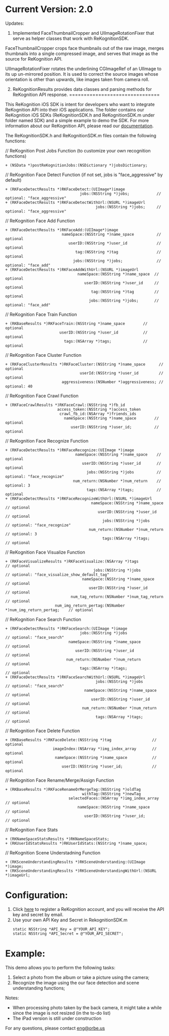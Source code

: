 Current Version: 2.0
===============================
Updates:
1. Implemented FaceThumbnailCropper and UIImageRotationFixer that serve as helper classes that work with ReKognitionSDK.

FaceThumbnailCropper crops face thumbnails out of the raw image, merges thumbnails into a single compressed image, and serves that image as the source for ReKognition API.

UIImageRotationFixer rotates the underlining CGImageRef of an UIImage to its up un-mirrored position. It is used to correct the source images whose orientation is other than upwards, like images taken from camera roll.

2. ReKognitionResults provides data classes and parsing methods for ReKognition API response.
===============================

This ReKognition iOS SDK is intent for developers who want to integrate ReKognition API into their 
iOS applications. The folder contains our ReKognition iOS SDKs (ReKognitionSDK.h and ReKognitionSDK.m under folder named SDK) and 
a simple example to demo the SDK. For more information about our ReKognition API, please read our 
<a href="http://v2.rekognition.com/developer/docs">documentation</a>.

The ReKognitionSDK.h and ReKognitionSDK.m files contain the following functions:

// ReKognition Post Jobs Function (to customize your own recognition functions)
<pre><code>+ (NSData *)postReKognitionJobs:(NSDictionary *)jobsDictionary;
</code></pre>

// ReKognition Face Detect Function (if not set, jobs is "face_aggressive" by default)
<pre><code>+ (RKFaceDetectResults *)RKFaceDetect:(UIImage*)image
                                 jobs:(NSString *)jobs;            // optional: "face_aggressive"
+ (RKFaceDetectResults *)RKFaceDetectWithUrl:(NSURL *)imageUrl
                                        jobs:(NSString *)jobs;     // optional: "face_aggressive"
</code></pre>

// ReKognition Face Add Function
<pre><code>+ (RKFaceDetectResults *)RKFaceAdd:(UIImage*)image
                         nameSpace:(NSString *)name_space          // optional
                            userID:(NSString *)user_id             // optional
                               tag:(NSString *)tag                 // optional
                              jobs:(NSString *)jobs;               // optional: "face_add"
+ (RKFaceDetectResults *)RKFaceAddWithUrl:(NSURL *)imageUrl
                                nameSpace:(NSString *)name_space  // optional
                                   userID:(NSString *)user_id     // optional
                                      tag:(NSString *)tag         // optional
                                     jobs:(NSString *)jobs;       // optional: "face_add"
</code></pre>

// ReKognition Face Train Function
<pre><code>+ (RKBaseResults *)RKFaceTrain:(NSString *)name_space        // optional
                        userID:(NSString *)user_id           // optional
                          tags:(NSArray *)tags;              // optional
</code></pre>

// ReKognition Face Cluster Function
<pre><code>+ (RKFaceClusterResults *)RKFaceCluster:(NSString *)name_space      // optional
                                 userId:(NSString *)user_id         // optional
                         aggressiveness:(NSNumber *)aggressiveness; // optional: 40
</code></pre>

// ReKognition Face Crawl Function
<pre><code>+ (RKFaceCrawlResults *)RKFaceCrawl:(NSString *)fb_id
                       access_token:(NSString *)access_token
                        crawl_fb_id:(NSArray *)friends_ids
                          nameSpace:(NSString *)name_space        // optional
                             userID:(NSString *)user_id;          // optional
</code></pre>

// ReKognition Face Recognize Function
<pre><code>+ (RKFaceDetectResults *)RKFaceRecognize:(UIImage *)image
                               nameSpace:(NSString *)name_space    // optional
                                  userID:(NSString *)user_id       // optional
                                    jobs:(NSString *)jobs          // optional: "face_recognize"
                              num_return:(NSNumber *)num_return    // optional: 3
                                    tags:(NSArray *)tags;          // optional
+ (RKFaceDetectResults *)RKFaceRecognizeWithUrl:(NSURL *)imageUrl
                                      nameSpace:(NSString *)name_space     // optional
                                         userID:(NSString *)user_id        // optional
                                           jobs:(NSString *)jobs           // optional: "face_recognize"
                                     num_return:(NSNumber *)num_return     // optional: 3
                                           tags:(NSArray *)tags;           // optional
</code></pre>

// ReKognition Face Visualize Function
<pre><code>+ (RKFaceVisualizeResults *)RKFaceVisualize:(NSArray *)tags                       // optional
                                       jobs:(NSString *)jobs                      // optional: "face_visualize_show_default_tag"
                                  nameSpace:(NSString *)name_space                // optional
                                     userID:(NSString *)user_id                   // optional
                             num_tag_return:(NSNumber *)num_tag_return            // optional
                      num_img_return_pertag:(NSNumber *)num_img_return_pertag;    // optional
</code></pre>

// ReKognition Face Search Function
<pre><code>+ (RKFaceDetectResults *)RKFaceSearch:(UIImage *)image
                                 jobs:(NSString *)jobs                 // optional: "face_search"
                            nameSpace:(NSString *)name_space           // optional
                               userID:(NSString *)user_id              // optional
                           num_return:(NSNumber *)num_return           // optional
                                 tags:(NSArray *)tags;                 // optional
+ (RKFaceDetectResults *)RKFaceSearchWithUrl:(NSURL *)imageUrl
                                        jobs:(NSString *)jobs          // optional: "face_search"
                                   nameSpace:(NSString *)name_space    // optional
                                      userID:(NSString *)user_id       // optional
                                  num_return:(NSNumber *)num_return    // optional
                                        tags:(NSArray *)tags;          // optional
</code></pre>

// ReKognition Face Delete Function
<pre><code>+ (RKBaseResults *)RKFaceDelete:(NSString *)tag                  // optional
                     imageIndex:(NSArray *)img_index_array       // optional
                      nameSpace:(NSString *)name_space           // optional
                         userID:(NSString *)user_id;             // optional
</code></pre>

// ReKognition Face Rename/Merge/Assign Function
<pre><code>+ (RKBaseResults *)RKFaceRenameOrMergeTag:(NSString *)oldTag
                                  withTag:(NSString *)newTag
                            selectedFaces:(NSArray *)img_index_array     // optional
                                nameSpace:(NSString *)name_space         // optional
                                   userID:(NSString *)user_id;           // optional
</code></pre>

// ReKognition Face Stats
<pre><code>+ (RKNameSpaceStatsResults *)RKNameSpaceStats;
+ (RKUserIdStatsResults *)RKUserIdStats:(NSString *)name_space;
</code></pre>

// ReKognition Scene Understadning Function
<pre><code>+ (RKSceneUnderstandingResults *)RKSceneUnderstanding:(UIImage *)image;
+ (RKSceneUnderstandingResults *)RKSceneUnderstandingWithUrl:(NSURL *)imageUrl;
</code></pre>

Configuration:
===============================
<ol>
<li> Click <a href="http://v2.rekognition.com/user/create">here</a> to register a ReKognition account, and you will receive the API key and secret by email.</li>

<li> Use your own API Key and Secret in RekognitionSDK.m</li>
 
<pre><code>static NSString *API_Key = @"YOUR_API_KEY";
static NSString *API_Secret = @"YOUR_API_SECRET";
</code></pre>

</ol>


Example: 
===============================
This demo allows you to perform the following tasks:
<ol>
<li> Select a photo from the album or take a picture using the camera; </li> 

<li> Recognize the image using the our face detection and scene understanding functions;</li> 
</ol>

Notes: 

<ul>
<li> When processing photo taken by the back camera, it might take a while since the image is not resized (in the to-do list)
</li>
<li> The iPad version is still under construction
</li>
</ul>

For any questions, please contact eng@orbe.us
